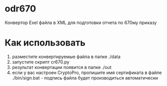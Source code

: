 # odr670
Конвертор Exel файла в XML для подготовки отчета по 670му приказу
# Как использовать
1) разместите конвертируемые файла в папке ./data
2) запустите скрипт cr670.py
3) результат конвертации появится в папке ./out
4) если у вас настроен CryptoPro, пропишите имя сертификата в файле ./bin/sign.bat - подпись файла будет производиться автоматически
